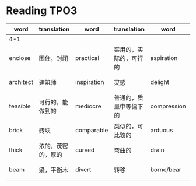 # Reading TPO3

|word|translation|word|translation|word|translation|word|translation|
|---|---|---|---|---|---|---|---|
|4-1|
|enclose|围住，封闭|practical|实用的，实际的，可行的|aspiration|愿望，志向，抱负|mass|质量，一团，使聚集|
|architect|建筑师|inspiration|灵感|delight|高兴，喜悦|complement|补充，使完善|
|feasible|可行的，能做到的|mediocre|普通的，质量中等偏下的|compression|压紧，压缩|bend|弯曲，拐弯处|
|brick|砖块|comparable|类似的，可比较的|arduous|努力的，艰巨的|pile/piling|堆起，堆叠|
|thick|浓的，茂密的，厚的|curved|弯曲的|drain|排出，下水道|span|持续时间，跨度|
|beam|梁，平衡木|divert|转移|borne/bear|承受，背负|breakthroughs|突破点，重要发现|